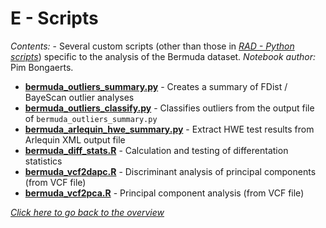 # E - Scripts
*Contents:*  - Several custom scripts (other than those in *[RAD - Python scripts](https://github.com/pimbongaerts/radseq)*) specific to the analysis of the Bermuda dataset. *Notebook author:* Pim Bongaerts.

* **[bermuda\_outliers\_summary.py](bermuda_outliers_summary.py)** - Creates a summary of FDist / BayeScan outlier analyses
* **[bermuda\_outliers\_classify.py](bermuda_outliers_classify.py)** - Classifies outliers from the output file of `bermuda_outliers_summary.py`
* **[bermuda\_arlequin\_hwe_summary.py](bermuda_arlequin_hwe_summary.py
)** - Extract HWE test results from Arlequin XML output file
* **[bermuda\_diff\_stats.R](bermuda_diff_stats.R)** - Calculation and testing of differentation statistics
* **[bermuda_vcf2dapc.R](bermuda_vcf2dapc.R)** - Discriminant analysis of principal components (from VCF file)
* **[bermuda_vcf2pca.R](bermuda_vcf2pca.R)** - Principal component analysis (from VCF file)

*[Click here to go back to the overview](https://github.com/pimbongaerts/bermuda-rad/)*